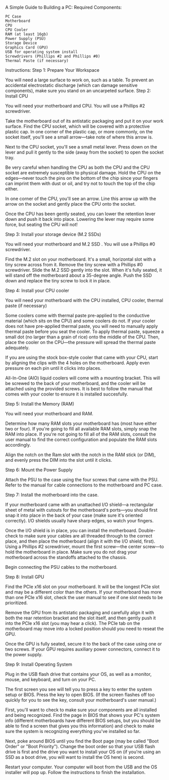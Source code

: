 A Simple Guide to Building a PC:
Required Components:

    PC Case
    Motherboard
    CPU
    CPU Cooler
    RAM (at least 16gb)
    Power Supply (PSU)
    Storage Device 
    Graphics Card (GPU)
    USB for operating system install
    Screwdrivers (Phillips #2 and Phillips #0)
    Thermal Paste (if necessary)
    

Instructions:
Step 1: Prepare Your Workspace

You will need a large surface to work on, such as a table. To prevent an accidental electrostatic discharge (which can damage sensitive components), make sure you stand on an uncarpeted surface.
Step 2: Install CPU 

You will need your motherboard and CPU. You will use a Phillips #2 screwdriver. 

Take the motherboard out of its antistatic packaging and put it on your work surface. Find the CPU socket, which will be covered with a protective plastic cap. In one corner of the plastic cap, or more commonly, on the socket itself, you'll see a small arrow—take note of where this arrow is.

Next to the CPU socket, you'll see a small metal lever. Press down on the lever and pull it gently to the side (away from the socket) to open the socket tray.

Be very careful when handling the CPU as both the CPU and the CPU socket are extremely susceptible to physical damage. Hold the CPU on the edges—never touch the pins on the bottom of the chip since your fingers can imprint them with dust or oil, and try not to touch the top of the chip either.

In one corner of the CPU, you'll see an arrow. Line this arrow up with the arrow on the socket and gently place the CPU onto the socket.

Once the CPU has been gently seated, you can lower the retention lever down and push it back into place. Lowering the lever may require some force, but seating the CPU will not!

Step 3: Install your storage device (M.2 SSDs)

You will need your motherboard and M.2 SSD  . You will use a Phillips #0 screwdriver. 

Find the M.2 slot on your motherboard. It's a small, horizontal slot with a tiny screw across from it. Remove the tiny screw with a Phillips #0 screwdriver. Slide the M.2 SSD gently into the slot. When it's fully seated, it will stand off the motherboard about a 35-degree angle. Push the SSD down and replace the tiny screw to lock it in place.

Step 4: Install your CPU cooler

You will need your motherboard with the CPU installed, CPU cooler, thermal paste (if necessary)

Some coolers come with thermal paste pre-applied to the conductive material (which sits on the CPU) and some coolers do not. If your cooler does not have pre-applied thermal paste, you will need to manually apply thermal paste before you seat the cooler. To apply thermal paste, squeeze a small dot (no larger than a grain of rice) onto the middle of the CPU. Then, place the cooler on the CPU—the pressure will spread the thermal paste adequately. 

If you are using the stock box-style cooler that came with your CPU, start by aligning the clips with the 4 holes on the motherboard. Apply even pressure on each pin until it clicks into places. 

All-In-One (AIO) liquid coolers will come with a mounting bracket. This will be screwed to the back of your motherboard, and the cooler will be attached using the provided screws. It is best to follow the manual that comes with your cooler to ensure it is installed succesfully. 

Step 5: Install the Memory (RAM)

You will need your motherboard and RAM.

Determine how many RAM slots your motherboard has (most have either two or four). If you're going to fill all available RAM slots, simply snap the RAM into place. If you're not going to fill all of the RAM slots, consult the user manual to find the correct configuration and populate the RAM slots accordingly.

Align the notch on the Ram slot with the notch in the RAM stick (or DIM), and evenly press the DIM into the slot until it clicks. 

Step 6: Mount the Power Supply

Attach the PSU to the case using the four screws that came with the PSU. Refer to the manual for cable connections to the motherboard and PC case. 

Step 7: Install the motherboard into the case. 

If your motherboard came with an unattached I/O shield—a rectangular sheet of metal with cutouts for the motherboard's ports—you should first snap it into place in the back of your case (make sure it's oriented correctly). I/O shields usually have sharp edges, so watch your fingers.

Once the I/O shield is in place, you can install the motherboard. Double-check to make sure your cables are all threaded through to the correct place, and then place the motherboard (align it with the I/O shield, first). Using a Phillips #2 screwdriver, mount the first screw—the center screw—to hold the motherboard in place. Make sure you do not drag your motherboard across the standoffs attached to the chassis.

Begin connecting the PSU cables to the motherboard. 

Step 8: Install GPU 

Find the PCIe x16 slot on your motherboard. It will be the longest PCIe slot and may be a different color than the others. If your motherboard has more than one PCIe x16 slot, check the user manual to see if one slot needs to be prioritized. 

Remove the GPU from its antistatic packaging and carefully align it with both the rear retention bracket and the slot itself, and then gently push it into the PCIe x16 slot (you may hear a click). The PCIe tab on the motherboard may move into a locked position should you need to reseat the GPU.

Once the GPU is fully seated, secure it to the back of the case using one or two screws. If your GPU requires auxiliary power connectors, connect it to the power supply.

Step 9: Install Operating System

Plug in the USB flash drive that contains your OS, as well as a monitor, mouse, and keyboard, and turn on your PC.

The first screen you see will tell you to press a key to enter the system setup or BIOS. Press the key to open BIOS. (If the screen flashes off too quickly for you to see the key, consult your motherboard's user manual.)

First, you'll want to check to make sure your components are all installed and being recognized. Find the page in BIOS that shows your PC's system info (different motherboards have different BIOS setups, but you should be able to find a screen that gives you this information) and check to make sure the system is recognizing everything you've installed so far.

Next, poke around BIOS until you find the Boot page (may be called "Boot Order" or "Boot Priority"). Change the boot order so that your USB flash drive is first and the drive you want to install your OS on (if you're using an SSD as a boot drive, you will want to install the OS here) is second.

Restart your computer. Your computer will boot from the USB and the OS installer will pop up. Follow the instructions to finish the installation.

